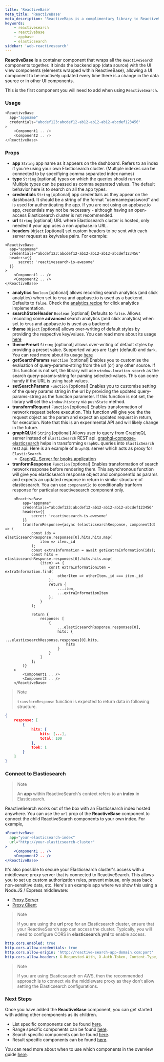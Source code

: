 ```yaml
---
title: 'ReactiveBase'
meta_title: 'ReactiveBase'
meta_description: 'ReactiveMaps is a complimentary library to ReactiveSearch.'
keywords:
    - reactivesearch
    - reactivebase
    - appbase
    - elasticsearch
sidebar: 'web-reactivesearch'
---
```


**ReactiveBase** is a container component that wraps all the `ReactiveSearch` components together. It binds the backend app (data source) with the UI view components (elements wrapped within ReactiveBase), allowing a UI component to be reactively updated every time there is a change in the data source or in other UI components.

This is the first component you will need to add when using `ReactiveSearch`.

### Usage

```js
<ReactiveBase
  app="appname"
  credentials="abcdef123:abcdef12-ab12-ab12-ab12-abcdef123456"
>
    <Component1 .. />
    <Component2 .. />
</ReactiveBase>
```

### Props

-   **app** `String`
    app name as it appears on the dashboard. Refers to an index if you're using your own Elasticsearch cluster. (Multiple indexes can be connected to by specifiying comma separated index names)
-   **type** `String` [optional]
    types on which the queries should run on. Multiple types can be passed as comma separated values. The default behavior here is to search on all the app types.
-   **credentials** `String` [optional]
    app credentials as they appear on the dashboard. It should be a string of the format "username:password" and is used for authenticating the app. If you are not using an appbase.io app, credentials may not be necessary - although having an open-access Elasticsearch cluster is not recommended.
-   **url** `String` [optional]
    URL where Elasticsearch cluster is hosted, only needed if your app uses a non appbase.io URL.
-   **headers** `Object` [optional]
    set custom headers to be sent with each server request as key/value pairs. For example:

```js{4-6}
<ReactiveBase
  app="appname"
  credentials="abcdef123:abcdef12-ab12-ab12-ab12-abcdef123456"
  headers={{
      secret: 'reactivesearch-is-awesome'
  }}
>
    <Component1 .. />
    <Component2 .. />
</ReactiveBase>
```

-   **analytics** `Boolean` [optional]
    allows recording search analytics (and click analytics) when set to `true` and appbase.io is used as a backend. Defaults to `false`. Check the [analytics recipe](/advanced/analytics.html) for click analytics implementation.
-   **searchStateHeader** `Boolean` [optional]
    Defaults to `false`. Allows recording some **advanced** search analytics (and click analytics) when set to `true` and appbase.io is used as a backend.
-   **theme** `Object` [optional]
    allows over-writing of default styles by providing the respective key/values. You can read more about its usage [here](/theming/themes.html)
-   **themePreset** `String` [optional]
    allows over-writing of default styles by providing a preset value. Supported values are `light` (default) and `dark`. You can read more about its usage [here](/theming/themes.html)
-   **getSearchParams** `Function` [optional]
    Enables you to customise the evaluation of query-params-string from the url (or) any other source. If this function is not set, the library will use `window.location.search` as the search query-params-string for parsing selected-values. This can come handy if the URL is using hash values.
-   **setSearchParams** `Function` [optional]
    Enables you to customise setting of the query params string in the url by providing the updated query-params-string as the function parameter. If this function is not set, the library will set the `window.history` via `pushState` method.
-   **transformRequest** `Function` [optional]
    Enables transformation of network request before execution. This function will give you the the request object as the param and expect an updated request in return, for execution. Note that this is an experimental API and will likely change in the future.
-   **graphQLUrl** `String` [optional]
    Allows user to query from GraphqQL server instead of `ElasticSearch` REST api. [graphql-compose-elasticsearch](https://github.com/graphql-compose/graphql-compose-elasticsearch) helps in transforming `GraphQL` queries into `ElasticSearch` rest api. Here is an example of `GraphQL` server which acts as proxy for `ElasticSearch`.
    -   [GraphQL Server for books application](https://github.com/appbaseio-apps/graphql-elasticsearch-server)
-   **tranformResponse** `Function` [optional]
    Enables transformation of search network response before rendering them. This asynchronous function will give you elasticsearch response object and componentId as params and expects an updated response in return in similar structure of elasticsearch. You can use `componentId` to conditionally tranform response for particular reactivesearch component only.

```js{7-34}
    <ReactiveBase
        app="appname"
        credentials="abcdef123:abcdef12-ab12-ab12-ab12-abcdef123456"
        headers={{
            secret: 'reactivesearch-is-awesome'
        }}
        transformResponse={async (elasticsearchResponse, componentId) => (
            const ids = elasticsearchResponse.responses[0].hits.hits.map(
                item => item._id
            );
            const extraInformation = await getExatraInformation(ids);
            const hits = elasticsearchResponse.responses[0].hits.hits.map(
                (item) => {
                    const extraInformationItem = extraInformation.find(
                        otherItem => otherItem._id === item._id
                    );
                    return {
                        ...item,
                        ...extraInformationItem
                    };
                }
            );

            return {
                response: [
                    {
                        ...elasticsearchResponse.responses[0],
                        hits: {
                            ...elasticsearchResponse.responses[0].hits,
                            hits
                        }
                    }
                ]
            };
        )}
    >
        <Component1 .. />
        <Component2 .. />
    </ReactiveBase>
```

> Note
>
> `transformResponse` function is expected to return data in following structure.

```json
{
    response: [
        {
            hits: {
                hits: [...],
                total: 100
            },
            took: 1
        }
    ]
}
```

### Connect to Elasticsearch

> Note
>
> An **app** within ReactiveSearch's context refers to an **index** in Elasticsearch.

ReactiveSearch works out of the box with an Elasticsearch index hosted anywhere. You can use the `url` prop of the **ReactiveBase** component to connect the child ReactiveSearch components to your own index. For example,

```jsx
<ReactiveBase
  app="your-elasticsearch-index"
  url="http://your-elasticsearch-cluster"
>
    <Component1 .. />
    <Component2 .. />
</ReactiveBase>
```

It's also possible to secure your Elasticsearch cluster's access with a middleware proxy server that is connected to ReactiveSearch. This allows you to set up custom authorization rules, prevent misuse, only pass back non-sensitive data, etc. Here's an example app where we show this using a Node.JS / Express middleware:

-   [Proxy Server](https://github.com/appbaseio-apps/reactivesearch-proxy-server)
-   [Proxy Client](https://github.com/appbaseio-apps/reactivesearch-proxy-client)

> Note
>
> If you are using the **url** prop for an Elasticsearch cluster, ensure that your ReactiveSearch app can access the cluster. Typically, you will need to configure CORS in **elasticsearch.yml** to enable access.

```yaml
http.cors.enabled: true
http.cors.allow-credentials: true
http.cors.allow-origin: 'http://reactive-search-app-domain.com:port'
http.cors.allow-headers: X-Requested-With, X-Auth-Token, Content-Type, Content-Length, Authorization, Access-Control-Allow-Headers, Accept
```

> Note
>
> If you are using Elasticsearch on AWS, then the recommended approach is to connect via the middleware proxy as they don't allow setting the Elasticsearch configurations.

### Next Steps

Once you have added the **ReactiveBase** component, you can get started with adding other components as its children.

-   List specific components can be found [here](/list-components/singlelist.html).
-   Range specific components can be found [here](/list-components/singlerange.html).
-   Search specific components can be found [here](/search-components/datasearch.html).
-   Result specific components can be found
    [here](/result-components/reactivelist.html).

You can read more about when to use which components in the overview guide [here](/getting-started/ComponentsIndex.html).
